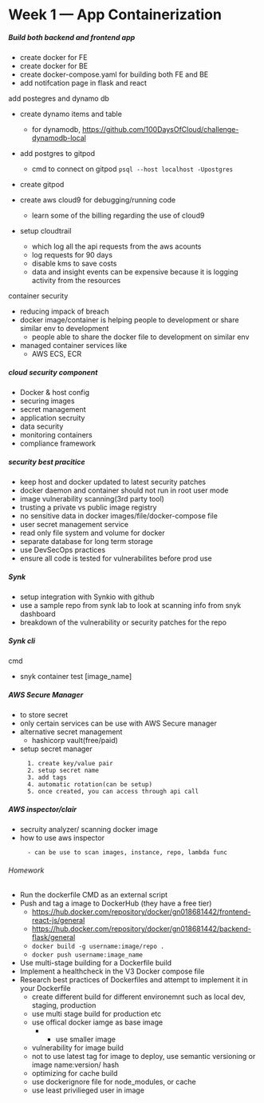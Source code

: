 # Week 1 — App Containerization

##### Build both backend and frontend app

- create docker for FE
- create docker for BE
- create docker-compose.yaml for building both FE and BE
- add notifcation page in flask and react

add postegres and dynamo db

- create dynamo items and table
  - for dynamodb, https://github.com/100DaysOfCloud/challenge-dynamodb-local
- add postgres to gitpod

  - cmd to connect on gitpod `psql --host localhost -Upostgres`

- create gitpod
- create aws cloud9 for debugging/running code
  - learn some of the billing regarding the use of cloud9
- setup cloudtrail
  - which log all the api requests from the aws acounts
  - log requests for 90 days
  - disable kms to save costs
  - data and insight events can be expensive because it is logging activity from the resources

container security

- reducing impack of breach
- docker image/container is helping people to development or share similar env to development
  - people able to share the docker file to development on similar env
- managed container services like
  - AWS ECS, ECR

##### cloud security component

- Docker & host config
- securing images
- secret management
- application secruity
- data security
- monitoring containers
- compliance framework

##### security best pracitice

- keep host and docker updated to latest security patches
- docker daemon and container should not run in root user mode
- image vulnerability scanning(3rd party tool)
- trusting a private vs public image registry
- no sensitive data in docker images/file/docker-compose file
- user secret management service
- read only file system and volume for docker
- separate database for long term storage
- use DevSecOps practices
- ensure all code is tested for vulnerabilites before prod use

##### Synk

- setup integration with Synkio with github
- use a sample repo from synk lab to look at scanning info from snyk dashboard
- breakdown of the vulnerability or security patches for the repo

##### Synk cli

cmd

- snyk container test [image_name]

##### AWS Secure Manager

- to store secret
- only certain services can be use with AWS Secure manager
- alternative secret management
  - hashicorp vault(free/paid)
- setup secret manager
  ```
    1. create key/value pair
    2. setup secret name
    3. add tags
    4. automatic rotation(can be setup)
    5. once created, you can access through api call
  ```

##### AWS inspector/clair

- secruity analyzer/ scanning docker image
- how to use aws inspector
  ```
    - can be use to scan images, instance, repo, lambda func
  ```

###### Homework

- Run the dockerfile CMD as an external script
- Push and tag a image to DockerHub (they have a free tier)
  - https://hub.docker.com/repository/docker/gn018681442/frontend-react-js/general
  - https://hub.docker.com/repository/docker/gn018681442/backend-flask/general
  - `docker build -g username:image/repo .`
  - `docker push username:image_name`
- Use multi-stage building for a Dockerfile build
- Implement a healthcheck in the V3 Docker compose file
- Research best practices of Dockerfiles and attempt to implement it in your Dockerfile
  - create different build for different environemnt such as local dev, staging, production
  - use multi stage build for production etc
  - use offical docker iamge as base image
    - - use smaller image
  - vulnerability for image build
  - not to use latest tag for image to deploy, use semantic versioning or image name:version/ hash
  - optimizing for cache build
  - use dockerignore file for node_modules, or cache
  - use least privilieged user in image
